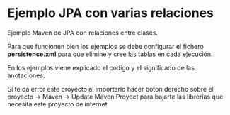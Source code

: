 # Ejemplo JPA con varias relaciones

Ejemplo Maven de JPA con relaciones entre clases.

Para que funcionen bien los ejemplos se debe configurar el fichero <b>persistence.xml</b> para que elimine y cree las tablas en cada ejecución.

En los ejemplos viene explicado el codigo y el significado de las anotaciones.

Si te da error este proyecto al importarlo hacer boton derecho sobre el proyecto -> Maven -> Update Maven Proyect para bajarte las librerías que necesita este proyecto de internet